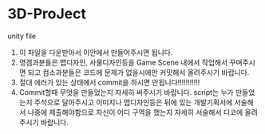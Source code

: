 # 3D-ProJect
unity file

1. 이 파일을 다운받아서 이안에서 만들어주시면 됩니다.
2. 영겜과분들은 맵디자인, 사물디자인등을 Game Scene 내에서 작업해서 꾸며주시면 되고 컴소과분들은 코드에 문제가 없을시에만 커밋해서 올려주시기 바랍니다.
3. 절대 에러가 있는 상태에서 commit을 하시면 안됩니다!!!!!!!!!!!
4. Commit할때 무엇을 만들었는지 자세히 써주시기 바랍니다. script는 누가 만들었는지 주석으로 달아주시고 이미지나 맵디자인등은 뒤에 있는 개발기획서에 서술해서 나중에 제출해야함으로 자신이 어디 구역을 했는지 자세히 서술해서 디코에 올려주시기 바랍니다. 
